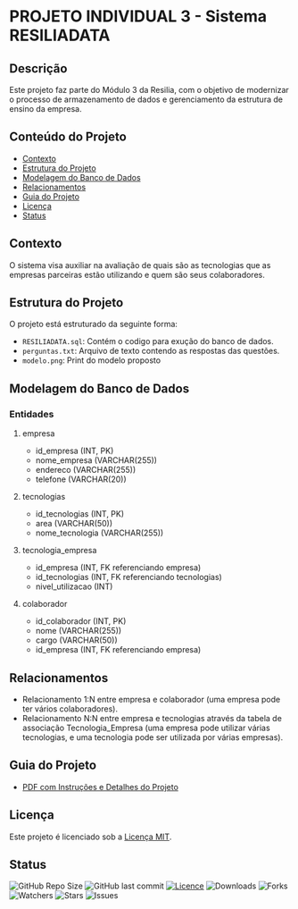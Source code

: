 # PROJETO INDIVIDUAL 3 - Sistema RESILIADATA

## Descrição
Este projeto faz parte do Módulo 3 da Resilia, com o objetivo de modernizar o processo de armazenamento de dados e gerenciamento da estrutura de ensino da empresa.

## Conteúdo do Projeto
- [Contexto](#contexto)
- [Estrutura do Projeto](#estrutura-do-projeto)
- [Modelagem do Banco de Dados](#modelagem-do-banco-de-dados)
- [Relacionamentos](#relacionamentos)
- [Guia do Projeto](#guia-do-projeto)
- [Licença](#licença)
- [Status](#status)

## Contexto
O sistema visa auxiliar na avaliação de quais são as tecnologias que as empresas parceiras
estão utilizando e quem são seus colaboradores.


## Estrutura do Projeto
O projeto está estruturado da seguinte forma:
- `RESILIADATA.sql`: Contém o codigo para exução do banco de dados.
- `perguntas.txt`: Arquivo de texto contendo as respostas das questões.
- `modelo.png`: Print do modelo proposto

## Modelagem do Banco de Dados
### Entidades

1. empresa
    - id_empresa (INT, PK)
    - nome_empresa (VARCHAR(255))
    - endereco (VARCHAR(255))
    - telefone (VARCHAR(20))

2. tecnologias
    - id_tecnologias (INT, PK)
    - area (VARCHAR(50))
    - nome_tecnologia (VARCHAR(255))

3. tecnologia_empresa
    - id_empresa (INT, FK referenciando empresa)
    - id_tecnologias (INT, FK referenciando tecnologias)
    - nivel_utilizacao (INT)

4. colaborador
    - id_colaborador (INT, PK)
    - nome (VARCHAR(255))
    - cargo (VARCHAR(50))
    - id_empresa (INT, FK referenciando empresa)

## Relacionamentos

- Relacionamento 1:N entre empresa e colaborador (uma empresa pode ter vários colaboradores).
- Relacionamento N:N entre empresa e tecnologias através da tabela de associação Tecnologia_Empresa (uma empresa pode utilizar várias tecnologias, e uma tecnologia pode ser utilizada por várias empresas).


## Guia do Projeto
- [PDF com Instruções e Detalhes do Projeto](https://resilia-files-production.s3.amazonaws.com/material/student/1694009823_SEDadosM3ProjetoIndividualpdf.pdf?AWSAccessKeyId=ASIA5NG2YCRHBRI72THX&Expires=1700790780&Signature=S1USY69BT7rj2D8cT7hGYoDUrA8%3D&x-amz-security-token=IQoJb3JpZ2luX2VjEOz%2F%2F%2F%2F%2F%2F%2F%2F%2F%2FwEaCXVzLWVhc3QtMSJIMEYCIQDpt1e%2BSVnBnOFVHT0o78lBu2%2FOJSZfNXcFnw6D%2BEzx4QIhAKFnDA5xOqi2gN9SdWksHJAHRwratBXmr53a5iuCQKJmKrMFCEUQAhoMOTIxNzI5MjQyMTkwIgz0V4KklshbHw9q8tAqkAWuznfqTn9s%2B%2FUbgNLYiLPpFqGJCyjH56s0BOnjr0ufo6SmYOfi8XIHNBSH0tFme8kKvTCJu2PAKUjOhIoOJL4VG5IWqQ2L%2BUzoWKtmS%2FOzOMq9f8sbfkd9yxjnWqzx7GZceyZtTeiEydBxEmDXr%2B%2BGVVNcE52IsooTtfOMx0xZfGp4IZfTnKrwzf%2ByBxm6pfBBJInAkPhCkmLJDQl63WLOFbFkev%2FcSUsk9mbPIy1XhcX4f6oq833u7b7XK6FGpRewj74hTPls0Z1vYlrIFxjgwvS1QhqAft3WEJ4rHlbNNSNxXX2hY98uQhX2kB1whpj5sUHKkBneQ7l4XEBBmiurSlGkMBUu2I7snBXzNkRGI7wgi15%2BJi85LvWltpfywL5JtTtv%2BA2QkQD4DV0f6BOOS6RyF%2BsJiEFSqAHcBTpdg0rFnS7b%2BiHFFBtGtlrdPQTF6hzAdlUQpoKQzp91iQ0N8Jlel1pLZDOb5jsophn1wBkDRcyUJvFRS8tTtvq4yWD7h6na656bFNo%2F04dyfpKlEpbZDYA8tZTV830EjkJpcCCTBVVfuZ4g50CyXHy0Bt9kmtRJ5IccZC3WMx%2BqNpH1sXnHGO338Y65aCUgMtNT3gT8RV7LLtHwzLKbvz0vpGWPIiqimmtHU%2Fxnuc0KnQzNHtqjk6%2BItMtBZPXGt%2BWlJxfdtZbOBJa0dgyV%2FarRsJ%2FD7MaOUcGau8e6KWtwWKiKKtbPNissLCCnO4uIajgDAXagwqONq%2F9BAxemXNI8bv%2F8lsZYLhXj%2BNRyqsmSsOecgZjxfF5DDwEPmE6TMVQvDL78tIh%2Fc6V4tdNPN%2BPUWIlpk%2B8JW1fmTPqaotzT5E4ForUeP1tUBrgMYUJ9v2%2FhtzCC%2FvyqBjqwAfLxFiwf4jl6ykFo7AK8VRS3Xcko3VGnjhbYceoOKimk%2FloQ7Wtotsz%2FMVBRMomU%2FFx4rJgRlurfogd9KOhleNMq9ihK6q16DfPQQ1GNJg%2FyeEFrPP9G1tmQqDI2Bcq1ot73YZVYrmVFWjzdQdWNd4OBepXlyrj8xudm1nba7S4XKCqxhbULCC9kbJlE4Qc7Cw2ocdmYbCoGO1k2hN0HQitQk71C%2B%2FL8rsCrRwOYPEm4)

## Licença

Este projeto é licenciado sob a [Licença MIT](LICENSE).



## Status
![GitHub Repo Size](https://img.shields.io/github/repo-size/NewKanvas/PI3?style=for-the-badge&logo=github)
![GitHub last commit](https://img.shields.io/github/last-commit/NewKanvas/PI3?style=for-the-badge&logo=git)
[![Licence](https://img.shields.io/github/license/NewKanvas/PI3?style=for-the-badge)](./LICENSE)
![Downloads](https://img.shields.io/github/downloads/NewKanvas/PI3/total?style=for-the-badge)
![Forks](https://img.shields.io/github/forks/NewKanvas/PI3?style=for-the-badge)
![Watchers](https://img.shields.io/github/watchers/NewKanvas/PI3?style=for-the-badge)
![Stars](https://img.shields.io/github/stars/NewKanvas/PI3?style=for-the-badge)
![Issues](https://img.shields.io/github/issues/NewKanvas/PI3?style=for-the-badge)
